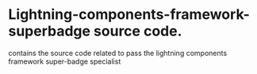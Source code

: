 # Lightning-components-framework-superbadge source code.
contains the source code related to pass the lightning components framework super-badge specialist
